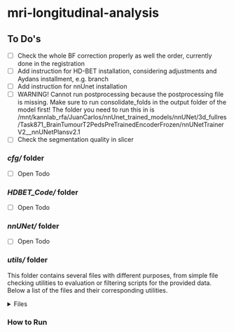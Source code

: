 # mri-longitudinal-analysis



## To Do's
- [ ] Check the whole BF correction properly as well the order, currently done in the registration
- [ ] Add instruction for HD-BET installation, considering adjustments and Aydans installment, e.g. branch
- [ ] Add instruction for nnUnet installation
- [ ] WARNING! Cannot run postprocessing because the postprocessing file is missing. Make sure to run consolidate_folds in the output folder of the model first! The folder you need to run this in is /mnt/kannlab_rfa/JuanCarlos/nnUnet_trained_models/nnUNet/3d_fullres/Task871_BrainTumourT2PedsPreTrainedEncoderFrozen/nnUNetTrainerV2__nnUNetPlansv2.1
- [ ] Check the segmentation quality in slicer

### _cfg/_ folder
- [ ] Open Todo

### _HDBET_Code/_ folder
- [ ] Open Todo

### _nnUNet/_ folder
- [ ] Open Todo

### _utils/_ folder
This folder contains several files with different purposes, from simple file checking utilities to evaluation or filtering scripts for the provided data. Below a list of the files and their corresponding utilities.

   <details>
   <summary>Files</summary>

   * **check_files.py**: Script that checks the completeness, faultiness between two directories to see if there is some misalignement in the number/ quality of data. 
   * **evaluation_t2w_files.py**: Script that reads in the annotations performed after the initial review by the user of the T2 sequences and outputs some basic data + an histogram as initial statistic.
   * **filter_clinical_data.py**: Script that reads in the clinical data extracted from the hospital containing the cohort of 89 patients (60 with no operatios + 29 with later surgery). 
   * **review_t2w.py**: Reviewing script for the data pipeline. Each of the flags and paths should be adjusted depeding on the stage of the review process. E.g., if the flag of MOVING2REVIEW is activated, the reviewed files are moved to subfolders for a second review by a trained radiologist. 

   </details>


### How to Run
